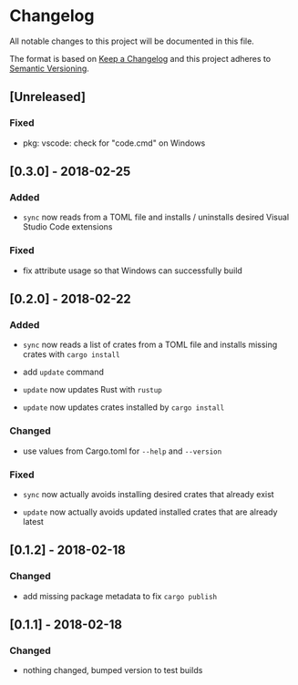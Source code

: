 # Changelog

All notable changes to this project will be documented in this file.

The format is based on [Keep a Changelog](http://keepachangelog.com/en/1.0.0/)
and this project adheres to [Semantic Versioning](http://semver.org/spec/v2.0.0.html).

## [Unreleased]

### Fixed

* pkg: vscode: check for "code.cmd" on Windows

## [0.3.0] - 2018-02-25

### Added

* `sync` now reads from a TOML file and installs / uninstalls desired Visual Studio Code extensions

### Fixed

* fix attribute usage so that Windows can successfully build

## [0.2.0] - 2018-02-22

### Added

* `sync` now reads a list of crates from a TOML file and installs missing crates with `cargo install`

* add `update` command

* `update` now updates Rust with `rustup`

* `update` now updates crates installed by `cargo install`

### Changed

* use values from Cargo.toml for `--help` and `--version`


### Fixed

* `sync` now actually avoids installing desired crates that already exist

* `update` now actually avoids updated installed crates that are already latest

## [0.1.2] - 2018-02-18

### Changed

* add missing package metadata to fix `cargo publish`

## [0.1.1] - 2018-02-18

### Changed

* nothing changed, bumped version to test builds
